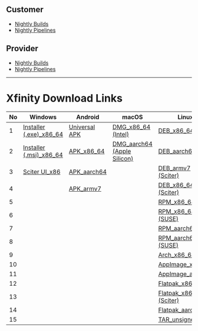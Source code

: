 ## Customer

- [Nightly Builds](https://github.com/xfinity-remote/support-customer/releases/tag/nightly)
- [Nightly Pipelines](https://github.com/xfinity-remote/support-customer/actions/workflows/flutter-nightly.yml)

## Provider

- [Nightly Builds](https://github.com/xfinity-remote/support-provider/releases/tag/nightly)
- [Nightly Pipelines](https://github.com/xfinity-remote/support-provider/actions/workflows/flutter-nightly.yml)

---

# Xfinity Download Links

| No | Windows | Android | macOS | Linux |
|----|---------|---------|-------|-------|
| 1 | [Installer (.exe)_x86_64](https://github.com/xfinity-remote/support-customer/releases/download/nightly/xfinity-1.4.1-x86_64.exe) | [Universal APK](https://github.com/xfinity-remote/support-customer/releases/download/nightly/xfinity-1.4.1-universal.apk) | [DMG_x86_64 (Intel)](https://github.com/xfinity-remote/support-customer/releases/download/nightly/xfinity-1.4.1-x86_64-x86_64.dmg) | [DEB_x86_64](https://github.com/xfinity-remote/support-customer/releases/download/nightly/xfinity-1.4.1-x86_64.deb) |
| 2 | [Installer (.msi)_x86_64](https://github.com/xfinity-remote/support-customer/releases/download/nightly/xfinity-1.4.1-x86_64.msi) | [APK_x86_64](https://github.com/xfinity-remote/support-customer/releases/download/nightly/xfinity-1.4.1-x86_64.apk) | [DMG_aarch64 (Apple Silicon)](https://github.com/xfinity-remote/support-customer/releases/download/nightly/xfinity-1.4.1-aarch64-aarch64.dmg) | [DEB_aarch64](https://github.com/xfinity-remote/support-customer/releases/download/nightly/xfinity-1.4.1-aarch64.deb) |
| 3 | [Sciter UI_x86](https://github.com/xfinity-remote/support-customer/releases/download/nightly/xfinity-1.4.1-x86-sciter.exe) | [APK_aarch64](https://github.com/xfinity-remote/support-customer/releases/download/nightly/xfinity-1.4.1-aarch64.apk) | | [DEB_armv7 (Sciter)](https://github.com/xfinity-remote/support-customer/releases/download/nightly/xfinity-1.4.1-armv7-sciter.deb) |
| 4 | | [APK_armv7](https://github.com/xfinity-remote/support-customer/releases/download/nightly/xfinity-1.4.1-armv7.apk) | | [DEB_x86_64 (Sciter)](https://github.com/xfinity-remote/support-customer/releases/download/nightly/xfinity-1.4.1-x86_64-sciter.deb) |
| 5 | | | | [RPM_x86_64](https://github.com/xfinity-remote/support-customer/releases/download/nightly/xfinity-1.4.1-0.x86_64.rpm) |
| 6 | | | | [RPM_x86_64 (SUSE)](https://github.com/xfinity-remote/support-customer/releases/download/nightly/xfinity-1.4.1-0.x86_64-suse.rpm) |
| 7 | | | | [RPM_aarch64](https://github.com/xfinity-remote/support-customer/releases/download/nightly/xfinity-1.4.1-0.aarch64.rpm) |
| 8 | | | | [RPM_aarch64 (SUSE)](https://github.com/xfinity-remote/support-customer/releases/download/nightly/xfinity-1.4.1-0.aarch64-suse.rpm) |
| 9 | | | | [Arch_x86_64](https://github.com/xfinity-remote/support-customer/releases/download/nightly/xfinity-1.4.1-0-x86_64.pkg.tar.zst) |
| 10 | | | | [AppImage_x86_64](https://github.com/xfinity-remote/support-customer/releases/download/nightly/xfinity-1.4.1-x86_64.AppImage) |
| 11 | | | | [AppImage_aarch64](https://github.com/xfinity-remote/support-customer/releases/download/nightly/xfinity-1.4.1-aarch64.AppImage) |
| 12 | | | | [Flatpak_x86_64](https://github.com/xfinity-remote/support-customer/releases/download/nightly/xfinity-1.4.1-x86_64.flatpak) |
| 13 | | | | [Flatpak_x86_64 (Sciter)](https://github.com/xfinity-remote/support-customer/releases/download/nightly/xfinity-1.4.1-x86_64-sciter.flatpak) |
| 14 | | | | [Flatpak_aarch64](https://github.com/xfinity-remote/support-customer/releases/download/nightly/xfinity-1.4.1-aarch64.flatpak) |
| 15 | | | | [TAR_unsigned](https://github.com/xfinity-remote/support-customer/releases/download/nightly/xfinity-1.4.1-unsigned.tar.gz) |
